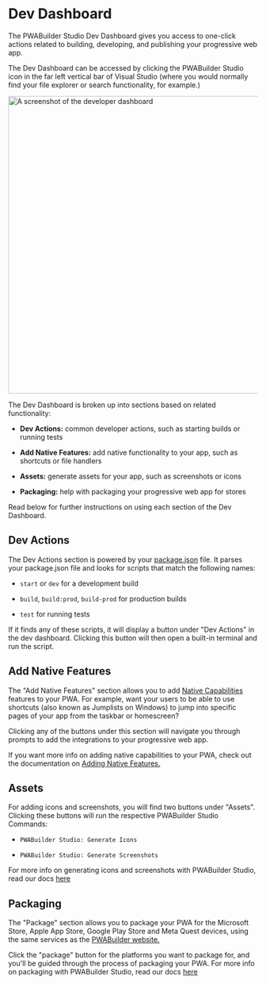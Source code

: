 # Dev Dashboard

The PWABuilder Studio Dev Dashboard gives you access to one-click actions related to building, developing, and publishing your progressive web app. 

The Dev Dashboard can be accessed by clicking the PWABuilder Studio icon in the far left vertical bar of Visual Studio (where you would normally find your file explorer or search functionality, for example.)

<div class="docs-image">
    <img src="/assets/studio/dev-dashboard/dev-dashboard.png" alt="A screenshot of the developer dashboard" width=600/>
</div>

The Dev Dashboard is broken up into sections based on related functionality:

* **Dev Actions:** common developer actions, such as starting builds or running tests

* **Add Native Features:** add native functionality to your app, such as shortcuts or file handlers

* **Assets:** generate assets for your app, such as screenshots or icons

* **Packaging:** help with packaging your progressive web app for stores

Read below for further instructions on using each section of the Dev Dashboard.


## Dev Actions

The Dev Actions section is powered by your [package.json](https://docs.npmjs.com/files/package.json) file. It parses your package.json file and looks for scripts that match the following names:

* `start` or `dev` for a development build

* `build`, `build:prod`, `build-prod` for production builds

* `test` for running tests

If it finds any of these scripts, it will display a button under "Dev Actions" in the dev dashboard. Clicking this button will then open a built-in terminal and run the script.

## Add Native Features

The "Add Native Features" section allows you to add [Native Capabilities](https://learn.microsoft.com/en-us/microsoft-edge/progressive-web-apps-chromium/#native-like-experiences) features to your PWA. For example, want your users to be able to use shortcuts (also known as Jumplists on Windows) to jump into specific pages of your app from the taskbar or homescreen? 

Clicking any of the buttons under this section will navigate you through prompts to add the integrations to your progressive web app.

If you want more info on adding native capabilities to your PWA, check out the documentation on [Adding Native Features.](/home/native-features)

## Assets
For adding icons and screenshots, you will find two buttons under "Assets". Clicking these buttons will run the respective PWABuilder Studio Commands:

* `PWABuilder Studio: Generate Icons`

* `PWABuilder Studio: Generate Screenshots`

For more info on generating icons and screenshots with PWABuilder Studio, read our docs <a href="/studio/assets" aria-label="Click here to read docs">here</a> 

## Packaging

The "Package" section allows you to package your PWA for the Microsoft Store, Apple App Store, Google Play Store and Meta Quest devices, using the same services as the [PWABuilder website.](https://pwabuilder.com) 

Click the "package" button for the platforms you want to package for, and you'll be guided through the process of packaging your PWA. For more info on packaging with PWABuilder Studio, read our docs <a href="/studio/package" aria-label="Click here to learn more">here</a> 